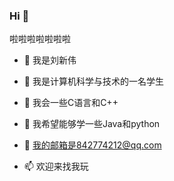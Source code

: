 ### Hi  👋

啦啦啦啦啦啦啦

- 🔭 我是刘新伟

- 🌱 我是计算机科学与技术的一名学生

- 👯 我会一些C语言和C++

- 🤔 我希望能够学一些Java和python

- 💬 我的邮箱是842774212@qq.com

- 📫 欢迎来找我玩

